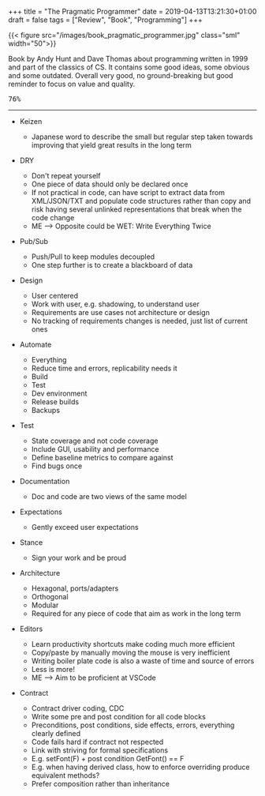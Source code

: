 +++
title = "The Pragmatic Programmer"
date = 2019-04-13T13:21:30+01:00
draft = false
tags = ["Review", "Book", "Programming"]
+++

{{< figure src="/images/book_pragmatic_programmer.jpg"  class="sml" width="50">}}

Book by Andy Hunt and Dave Thomas about programming written in 1999 and part of the classics of CS. It contains some good ideas, some obvious and some outdated. Overall very good, no ground-breaking but good reminder to focus on value and quality.

<kbd>76%</kbd>

<!--more-->

***

* Keizen
	* Japanese word to describe the small but regular step taken towards improving that yield great results in the long term
	
* DRY
	* Don't repeat yourself
	* One piece of data should only be declared once
	* If not practical in code, can have script to extract data from XML/JSON/TXT and populate code structures rather than copy and risk having several unlinked representations that break when the code change
	* ME --> Opposite could be WET: Write Everything Twice

* Pub/Sub
	* Push/Pull to keep modules decoupled
	* One step further is to create a blackboard of data
	
* Design
	* User centered
	* Work with user, e.g. shadowing, to understand user
	* Requirements are use cases not architecture or design
	* No tracking of requirements changes is needed, just list of current ones
	
* Automate
	* Everything
	* Reduce time and errors, replicability needs it
	* Build
	* Test
	* Dev environment
	* Release builds
	* Backups
	
* Test
	* State coverage and not code coverage
	* Include GUI, usability and performance
	* Define baseline metrics to compare against
	* Find bugs once
	
* Documentation
	* Doc and code are two views of the same model
	
* Expectations
	* Gently exceed user expectations
	
* Stance
	* Sign your work and be proud

* Architecture
	* Hexagonal, ports/adapters
	* Orthogonal
	* Modular
	* Required for any piece of code that aim as work in the long term
	
* Editors
	* Learn productivity shortcuts make coding much more efficient
	* Copy/paste by manually moving the mouse is very inefficient
	* Writing boiler plate code is also a waste of time and source of errors
	* Less is more!
	* ME --> Aim to be proficient at VSCode
	
* Contract
	* Contract driver coding, CDC
	* Write some pre and post condition for all code blocks
	* Preconditions, post conditions, side effects, errors, everything clearly defined
	* Code fails hard if contract not respected
	* Link with striving for formal specifications
	* E.g. setFont(F) + post condition GetFont() == F
	* E.g. when having derived class, how to enforce overriding produce equivalent methods?
    * Prefer composition rather than inheritance